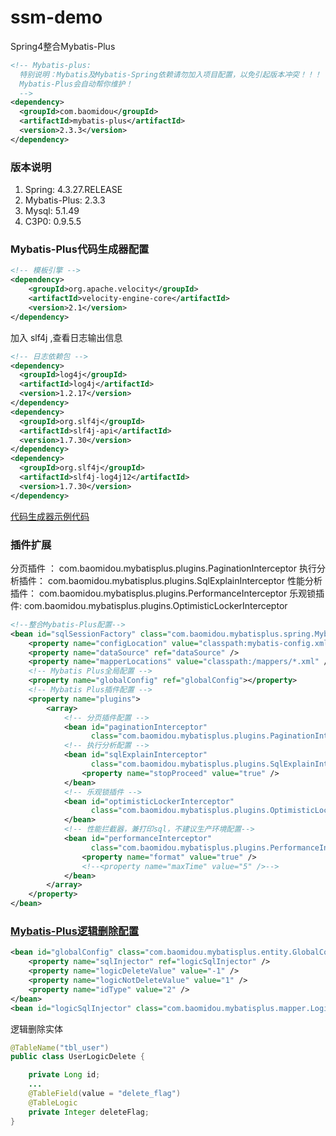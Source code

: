 # ssm-demo
Spring4整合Mybatis-Plus

```xml
<!-- Mybatis-plus:
  特别说明：Mybatis及Mybatis-Spring依赖请勿加入项目配置，以免引起版本冲突！！！
  Mybatis-Plus会自动帮你维护！
  -->
<dependency>
  <groupId>com.baomidou</groupId>
  <artifactId>mybatis-plus</artifactId>
  <version>2.3.3</version>
</dependency>
```

### 版本说明
1. Spring: 4.3.27.RELEASE
2. Mybatis-Plus: 2.3.3
3. Mysql: 5.1.49
4. C3P0: 0.9.5.5

### Mybatis-Plus代码生成器配置
```xml
<!-- 模板引擎 -->
<dependency>
    <groupId>org.apache.velocity</groupId>
    <artifactId>velocity-engine-core</artifactId>
    <version>2.1</version>
</dependency>
```
加入 slf4j ,查看日志输出信息
```xml
<!-- 日志依赖包 -->
<dependency>
  <groupId>log4j</groupId>
  <artifactId>log4j</artifactId>
  <version>1.2.17</version>
</dependency>
<dependency>
  <groupId>org.slf4j</groupId>
  <artifactId>slf4j-api</artifactId>
  <version>1.7.30</version>
</dependency>
<dependency>
  <groupId>org.slf4j</groupId>
  <artifactId>slf4j-log4j12</artifactId>
  <version>1.7.30</version>
</dependency>
```
[代码生成器示例代码](https://baomidou.gitee.io/mybatis-plus-doc/#/generate-code)

### 插件扩展
分页插件 ： com.baomidou.mybatisplus.plugins.PaginationInterceptor
执行分析插件： com.baomidou.mybatisplus.plugins.SqlExplainInterceptor
性能分析插件： com.baomidou.mybatisplus.plugins.PerformanceInterceptor
乐观锁插件: com.baomidou.mybatisplus.plugins.OptimisticLockerInterceptor
```xml
<!--整合Mybatis-Plus配置-->
<bean id="sqlSessionFactory" class="com.baomidou.mybatisplus.spring.MybatisSqlSessionFactoryBean">
    <property name="configLocation" value="classpath:mybatis-config.xml" />
    <property name="dataSource" ref="dataSource" />
    <property name="mapperLocations" value="classpath:/mappers/*.xml" />
    <!-- Mybatis Plus全局配置 -->
    <property name="globalConfig" ref="globalConfig"></property>
    <!-- Mybatis Plus插件配置 -->
    <property name="plugins">
        <array>
            <!-- 分页插件配置 -->
            <bean id="paginationInterceptor"
                  class="com.baomidou.mybatisplus.plugins.PaginationInterceptor"/>
            <!-- 执行分析配置 -->
            <bean id="sqlExplainInterceptor"
                  class="com.baomidou.mybatisplus.plugins.SqlExplainInterceptor">
                <property name="stopProceed" value="true" />
            </bean>
            <!-- 乐观锁插件 -->
            <bean id="optimisticLockerInterceptor"
                  class="com.baomidou.mybatisplus.plugins.OptimisticLockerInterceptor">
            </bean>
            <!-- 性能拦截器，兼打印sql，不建议生产环境配置-->
            <bean id="performanceInterceptor"
                  class="com.baomidou.mybatisplus.plugins.PerformanceInterceptor">
                <property name="format" value="true" />
                <!--<property name="maxTime" value="5" />-->
            </bean>
        </array>
    </property>
</bean>
```
### [Mybatis-Plus逻辑删除配置](https://baomidou.gitee.io/mybatis-plus-doc/#/logic-delete)
```xml
<bean id="globalConfig" class="com.baomidou.mybatisplus.entity.GlobalConfiguration">
    <property name="sqlInjector" ref="logicSqlInjector" />
    <property name="logicDeleteValue" value="-1" />
    <property name="logicNotDeleteValue" value="1" />
    <property name="idType" value="2" />
</bean>
<bean id="logicSqlInjector" class="com.baomidou.mybatisplus.mapper.LogicSqlInjector" />
```
逻辑删除实体
```java
@TableName("tbl_user")
public class UserLogicDelete {

    private Long id;
    ...
    @TableField(value = "delete_flag")
    @TableLogic
    private Integer deleteFlag;
}
```